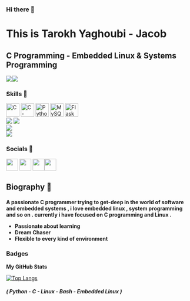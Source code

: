 ### Hi there 👋

This is Tarokh Yaghoubi - Jacob
===============================

C Programming - Embedded Linux & Systems Programming
-----------------------------

<a href="https://www.twitter.com/TarokhY" target="_blank" rel="noreferrer"><img
                  src="https://img.shields.io/twitter/follow/TarokhY?logo=twitter&style=for-the-badge&color=0891b2&labelColor=1c1917"
                /></a><a href="https://www.github.com/Tarokh-Yaghoubi" target="_blank" rel="noreferrer"><img
                  src="https://img.shields.io/github/followers/Tarokh-Yaghoubi?logo=github&style=for-the-badge&color=0891b2&labelColor=1c1917" /></a>
               
              
                  
### Skills 📖

<p align="left">
<a href="https://docs.microsoft.com/en-us/cpp/?view=msvc-170" target="_blank" rel="noreferrer"><img src="https://raw.githubusercontent.com/danielcranney/readme-generator/main/public/icons/skills/c-colored.svg" width="36" height="36" alt="C" /></a>
  <a href="https://docs.microsoft.com/en-us/csharp/?view=msvc-170" target="_blank" rel="noreferrer"><img src="https://raw.githubusercontent.com/danielcranney/readme-generator/main/public/icons/skills/csharp-colored.svg" width="36" height="36" alt="C-sharp" /></a>
<a href="https://www.python.org/" target="_blank" rel="noreferrer"><img src="https://raw.githubusercontent.com/danielcranney/readme-generator/main/public/icons/skills/python-colored.svg" width="36" height="36" alt="Python" /></a>
  <a href="https://www.mysql.com/" target="_blank" rel="noreferrer"><img src="https://raw.githubusercontent.com/danielcranney/readme-generator/main/public/icons/skills/mysql-colored.svg" width="36" height="36" alt="MySQL" /></a>
      <a href="https://flask.palletsprojects.com/" target="_blank" rel="noreferrer"><img src="https://raw.githubusercontent.com/danielcranney/readme-generator/main/public/icons/skills/flask.svg" width="36" height="36" alt="Flask" /></a>
  <br />
<a href="https://lpi.org"><img src="https://img.shields.io/badge/Linux-FCC624?style=for-the-badge&logo=linux&logoColor=black"  /></a> 
<a href="https://debian.org"><img src="https://img.shields.io/badge/Debian-A81D33?style=for-the-badge&logo=debian&logoColor=white" /></a> 
  <br />
  <a href="https://debian.org"><img src="https://img.shields.io/badge/RHEL-A81D33?style=for-the-badge&logo=redhat&logoColor=white" /></a> 
  <br />
<a href="https://www.geeksforgeeks.org/c-programming-language/?ref=ghm"><img src="https://img.shields.io/badge/C-00599C?style=for-the-badge&logo=c&logoColor=white" /></a>
</p>

### Socials 🔖
                  
<p align="left">
    <a href="https://www.instagram.com/tarokh.yaghoubi" target="_blank" rel="noreferrer"><img src="https://raw.githubusercontent.com/danielcranney/readme-generator/main/public/icons/socials/instagram.svg" width="32" height="32" /></a>
<a href="https://www.github.com/Tarokh-Yaghoubi" target="_blank" rel="noreferrer"><img src="https://raw.githubusercontent.com/danielcranney/readme-generator/main/public/icons/socials/github-dark.svg" width="32" height="32" /></a>
  <a href="https://www.twitter.com/TarokhY" target="_blank" rel="noreferrer"><img src="https://raw.githubusercontent.com/danielcranney/readme-generator/main/public/icons/socials/twitter.svg" width="32" height="32" /></a><a href="https://www.linkedin.com/in/tarokh-jacob-yaghoubi" target="_blank" rel="noreferrer"><img src="https://raw.githubusercontent.com/danielcranney/readme-generator/main/public/icons/socials/linkedin.svg" width="32" height="32" /></a></p>
  
  
## Biography 📘 

<h4>

  A passionate C programmer trying to get-deep in the world of software and embedded systems , i love embedded linux , system programming and so on . 
  currently i have focused on C programming and Linux .
  
- Passionate about learning 
- Dream Chaser 
- Flexible to every kind of environment
</h4>

### Badges

<b>My GitHub Stats</b>

[![Top Langs](https://github-readme-stats.vercel.app/api/top-langs/?username=Tarokh-Yaghoubi&theme=dark&langs_count=7)](https://github.com/Tarokh-Yaghoubi)

<h5> ( Python - C - Linux - Bash - Embedded Linux ) </h5>
